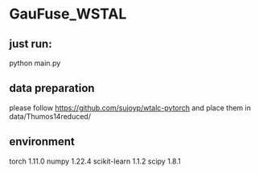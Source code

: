# GauFuse_WSTAL
## just run:
python main.py
## data preparation
please follow https://github.com/sujoyp/wtalc-pytorch and place them in data/Thumos14reduced/

## environment
torch 1.11.0
numpy 1.22.4
scikit-learn 1.1.2
scipy 1.8.1
